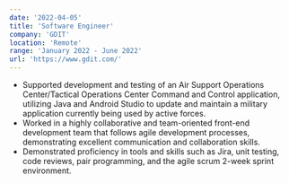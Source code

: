 ```yaml
---
date: '2022-04-05'
title: 'Software Engineer'
company: 'GDIT'
location: 'Remote'
range: 'January 2022 - June 2022'
url: 'https://www.gdit.com/'
---
```


- Supported development and testing of an Air Support Operations Center/Tactical Operations Center Command and Control application, utilizing Java and Android Studio to update and maintain a military application currently being used by active forces.
- Worked in a highly collaborative and team-oriented front-end development team that follows agile development processes, demonstrating excellent communication and collaboration skills.
- Demonstrated proficiency in tools and skills such as Jira, unit testing, code reviews, pair programming, and the agile scrum 2-week sprint environment.

